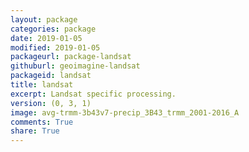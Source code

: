 ```yaml
---
layout: package
categories: package
date: 2019-01-05
modified: 2019-01-05
packageurl: package-landsat
githuburl: geoimagine-landsat
packageid: landsat
title: landsat
excerpt: Landsat specific processing.
version: (0, 3, 1)
image: avg-trmm-3b43v7-precip_3B43_trmm_2001-2016_A
comments: True
share: True
---
```

